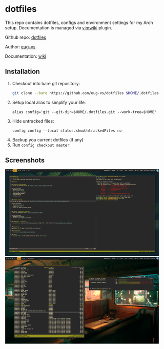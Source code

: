 # dotfiles
This repo contains dotfiles, configs and environment settings for my Arch setup.
Documentation is managed via [vimwiki](https://github.com/vimwiki/vimwiki) plugin.

Github repo: [dotfiles](https://github.com/eug-vs/dotfiles)

Author: [eug-vs](https://github.com/eug-vs/)

Documentation: [wiki](../Documents/wiki/index.md)

## Installation
1. Checkout into bare git repository:
   ```sh
   git clone --bare https://github.com/eug-vs/dotfiles $HOME/.dotfiles.git
   ```
2. Setup local alias to simplify your life:
   ```
   alias config='git --git-dir=$HOME/.dotfiles.git --work-tree=$HOME'
   ```
3. Hide untracked files:
   ```
   config config --local status.showUntrackedFiles no
   ```
4. Backup you current dotfiles (if any)
5. Run `config checkout master`

## Screenshots
![docs](../Pictures/Porn/docs.png)
![spotify](../Pictures/Porn/spotify.png)

